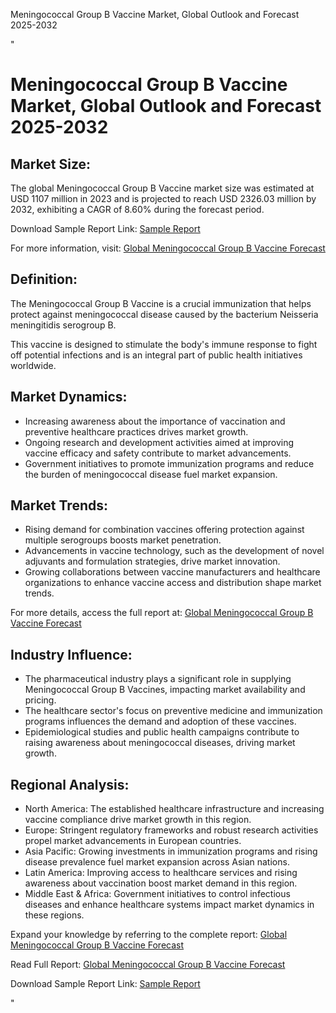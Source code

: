 Meningococcal Group B Vaccine Market, Global Outlook and Forecast 2025-2032

"<html>
<head>
  <title>Meningococcal Group B Vaccine Market, Global Outlook and Forecast 2025-2032</title>
</head>
<body>

<h1>Meningococcal Group B Vaccine Market, Global Outlook and Forecast 2025-2032</h1>

<h2>Market Size:</h2>
<p>The global Meningococcal Group B Vaccine market size was estimated at USD 1107 million in 2023 and is projected to reach USD 2326.03 million by 2032, exhibiting a CAGR of 8.60% during the forecast period.</p>
<p>Download Sample Report Link: <a href=""https://www.statsmarketresearch.com/download-free-sample/8030621/global-meningococcal-group-b-vaccine-forecast-2025-2032-479"">Sample Report</a></p>
<p>For more information, visit: <a href=""https://www.statsmarketresearch.com/global-meningococcal-group-b-vaccine-forecast-2025-2032-479-8030621"">Global Meningococcal Group B Vaccine Forecast</a></p>

<h2>Definition:</h2>
<p>The Meningococcal Group B Vaccine is a crucial immunization that helps protect against meningococcal disease caused by the bacterium Neisseria meningitidis serogroup B.</p>
<p>This vaccine is designed to stimulate the body's immune response to fight off potential infections and is an integral part of public health initiatives worldwide.</p>

<h2>Market Dynamics:</h2>
<ul>
  <li>Increasing awareness about the importance of vaccination and preventive healthcare practices drives market growth.</li>
  <li>Ongoing research and development activities aimed at improving vaccine efficacy and safety contribute to market advancements.</li>
  <li>Government initiatives to promote immunization programs and reduce the burden of meningococcal disease fuel market expansion.</li>
</ul>

<h2>Market Trends:</h2>
<ul>
  <li>Rising demand for combination vaccines offering protection against multiple serogroups boosts market penetration.</li>
  <li>Advancements in vaccine technology, such as the development of novel adjuvants and formulation strategies, drive market innovation.</li>
  <li>Growing collaborations between vaccine manufacturers and healthcare organizations to enhance vaccine access and distribution shape market trends.</li>
</ul>
<p>For more details, access the full report at: <a href=""https://www.statsmarketresearch.com/global-meningococcal-group-b-vaccine-forecast-2025-2032-479-8030621"">Global Meningococcal Group B Vaccine Forecast</a></p>

<h2>Industry Influence:</h2>
<ul>
  <li>The pharmaceutical industry plays a significant role in supplying Meningococcal Group B Vaccines, impacting market availability and pricing.</li>
  <li>The healthcare sector's focus on preventive medicine and immunization programs influences the demand and adoption of these vaccines.</li>
  <li>Epidemiological studies and public health campaigns contribute to raising awareness about meningococcal diseases, driving market growth.</li>
</ul>

<h2>Regional Analysis:</h2>
<ul>
  <li>North America: The established healthcare infrastructure and increasing vaccine compliance drive market growth in this region.</li>
  <li>Europe: Stringent regulatory frameworks and robust research activities propel market advancements in European countries.</li>
  <li>Asia Pacific: Growing investments in immunization programs and rising disease prevalence fuel market expansion across Asian nations.</li>
  <li>Latin America: Improving access to healthcare services and rising awareness about vaccination boost market demand in this region.</li>
  <li>Middle East & Africa: Government initiatives to control infectious diseases and enhance healthcare systems impact market dynamics in these regions.</li>
</ul>
<p>Expand your knowledge by referring to the complete report: <a href=""https://www.statsmarketresearch.com/global-meningococcal-group-b-vaccine-forecast-2025-2032-479-8030621"">Global Meningococcal Group B Vaccine Forecast</a></p>

<p>Read Full Report: <a href=""https://www.statsmarketresearch.com/global-meningococcal-group-b-vaccine-forecast-2025-2032-479-8030621"">Global Meningococcal Group B Vaccine Forecast</a></p>
<p>Download Sample Report Link: <a href=""https://www.statsmarketresearch.com/download-free-sample/8030621/global-meningococcal-group-b-vaccine-forecast-2025-2032-479"">Sample Report</a></p>

</body>
</html>"
